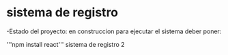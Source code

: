<h1> sistema de registro </h1>

-Estado del proyecto: en construccion
para ejecutar el sistema deber poner:

'''npm install react'''
sistema de registro 2 

